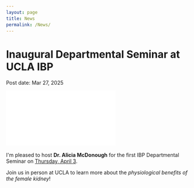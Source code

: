 ```yaml
---
layout: page
title: News
permalink: /News/
---
```


# Inaugural Departmental Seminar at UCLA IBP
Post date: Mar 27, 2025

![Seminar](/images/IBP_Seminar_Flyer_A_McDonough_4325.pdf)

I'm pleased to host **Dr. Alicia McDonough** for the first IBP Departmental Seminar on <ins>Thursday, April 3</ins>. 

Join us in person at UCLA to learn more about the *physiological benefits of the female kidney*!
